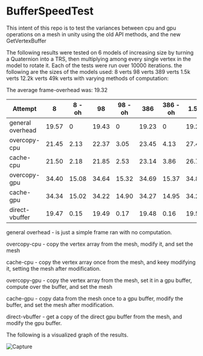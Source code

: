 # BufferSpeedTest

This intent of this repo is to test the variances between cpu and gpu operations on a mesh in unity using the old API methods, and the new GetVertexBuffer

The following results were tested on 6 models of increasing size by turning a Quaternion into a TRS, then multiplying among every single vertex in the model to rotate it. Each of the tests were run over 10000 iterations. the following are the sizes of the models used:
8 verts
98 verts
389 verts
1.5k verts
12.2k verts 
49k verts
with varying methods of computation:

The average frame-overhead was: 19.32

Attempt | 8 | 8 - oh | 98 | 98 - oh | 386 | 386 - oh | 1.5k | 1.5k - oh | 12.2k | 12.2k - oh | 49k | 49k - oh
--- | --- | --- | --- | --- | --- | --- | --- | --- | --- | --- | --- | ---
general overhead | 19.57 | 0 | 19.43 | 0 | 19.23 | 0 | 19.28 | 0 | 19.17 | 0 | 19.24 | 0
overcopy-cpu | 21.45 | 2.13 | 22.37 | 3.05 | 23.45 | 4.13 | 27.46 | 8.14 | 38.28 | 18.96 | 1:01.32 | 42.0
cache-cpu | 21.50 | 2.18 | 21.85 | 2.53 | 23.14 | 3.86 | 26.74 | 7.42 | 36.27 | 16.95 | 56.76 | 37.44
overcopy-gpu | 34.40 | 15.08 | 34.64 | 15.32 | 34.69 | 15.37 | 34.84 | 15.52 | 36.50 | 17.18 | 39.72 | 20.4
cache-gpu | 34.34 | 15.02 | 34.22 | 14.90 | 34.27 | 14.95 | 34.29 | 14.97 | 34.73 | 15.41 | 36.35 | 17.03
direct-vbuffer | 19.47 | 0.15 | 19.49 | 0.17 | 19.48 | 0.16 | 19.50 | 0.18 | 19.49 | 0.17 | 19.50 | 0.18


general overhead - is just a simple frame ran with no computation.

overcopy-cpu - copy the vertex array from the mesh, modify it, and set the mesh

cache-cpu - copy the vertex array once from the mesh, and keey modifying it, setting the mesh after modification.

overcopy-gpu - copy the vertex array from the mesh, set it in a gpu buffer, compute over the buffer, and set the mesh

cache-gpu - copy data from the mesh once to a gpu buffer, modify the buffer, and set the mesh after modification.

direct-vbuffer - get a copy of the direct gpu buffer from the mesh, and modify the gpu buffer.

The following is a visualized graph of the results.

![Capture](https://github.com/jszwedMT/BufferSpeedTest/assets/108739402/ebded458-3cd6-494f-ab4c-268fad328590)
